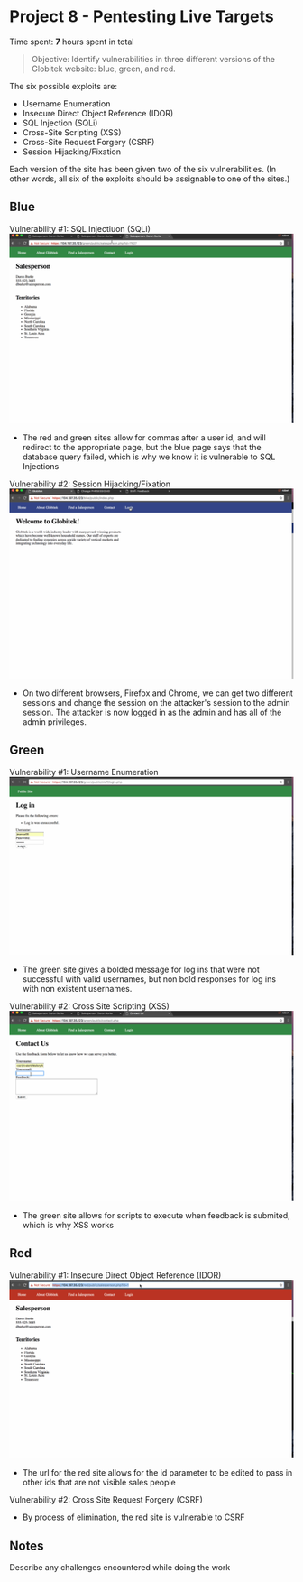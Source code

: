 # Project 8 - Pentesting Live Targets

Time spent: **7** hours spent in total

> Objective: Identify vulnerabilities in three different versions of the Globitek website: blue, green, and red.

The six possible exploits are:
* Username Enumeration
* Insecure Direct Object Reference (IDOR)
* SQL Injection (SQLi)
* Cross-Site Scripting (XSS)
* Cross-Site Request Forgery (CSRF)
* Session Hijacking/Fixation

Each version of the site has been given two of the six vulnerabilities. (In other words, all six of the exploits should be assignable to one of the sites.)

## Blue

Vulnerability #1: SQL Injectiuon (SQLi)
![Alt Text](https://github.com/rlh2ph/CodePathWeek8/blob/master/SQLInjection.gif)
  - The red and green sites allow for commas after a user id, and will redirect to the appropriate page, but the blue page says that the database query failed, which is why we know it is vulnerable to SQL Injections

Vulnerability #2: Session Hijacking/Fixation
![Alt Text](https://github.com/rlh2ph/CodePathWeek8/blob/master/Session.gif)
  - On two different browsers, Firefox and Chrome, we can get two different sessions and change the session on the attacker's session to the admin session. The attacker is now logged in as the admin and has all of the admin privileges.


## Green

Vulnerability #1: Username Enumeration
![Alt Text](https://github.com/rlh2ph/CodePathWeek8/blob/master/UsernameEnumeration.gif)
  - The green site gives a bolded message for log ins that were not successful with valid usernames, but non bold responses for log ins with non existent usernames.

Vulnerability #2: Cross Site Scripting (XSS)
![Alt Text](https://github.com/rlh2ph/CodePathWeek8/blob/master/XSS.gif)
  - The green site allows for scripts to execute when feedback is submited, which is why XSS works


## Red

Vulnerability #1: Insecure Direct Object Reference (IDOR)
![Alt Text](https://github.com/rlh2ph/CodePathWeek8/blob/master/IDOR.gif)
  - The url for the red site allows for the id parameter to be edited to pass in other ids that are not visible sales people

Vulnerability #2: Cross Site Request Forgery (CSRF)
  - By process of elimination, the red site is vulnerable to CSRF


## Notes

Describe any challenges encountered while doing the work

